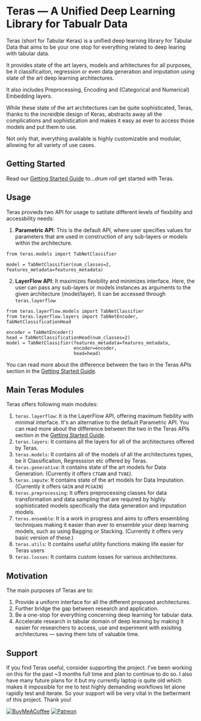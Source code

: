 # Teras — A Unified Deep Learning Library for Tabualr Data

Teras (short for Tabular Keras) is a unified deep learning library for Tabular Data that aims to be your one stop for everything related to deep learing with tabular data.

It provides state of the art layers, models and arhitectures for all purposes, be it classificaiton, regression or even data generation and imputation using state of the art deep learning architectures. 

It also includes Preprocessing, Encoding and (Categorical and Numerical) Embedding layers. 

While these state of the art architectures can be quite sophisticated, Teras, thanks to the increidble design of Keras, abstracts away all the complications and sophistication and makes it easy as ever to access those models and put them to use.

Not only that, everything available is highly customizable and modular, allowing for all variety of use cases.

## Getting Started
Read our [Getting Started Guide](https://github.com/KhawajaAbaid/teras/blob/main/tutorials/getting_started.ipynb) to...*drum roll* get started with Teras.

## Usage
Teras provieds two API for usage to satitate different levels of flexbility and accessbility needs:
1. **Parametric API**: This is the default API, where user specifies values for parameters that are used in construction of any sub-layers or models within the architecture.
```
from teras.models import TabNetClassifier

model = TabNetClassifier(num_classes=2, features_metadata=features_metadata)
```
2. **LayerFlow API**: It maximizes flexbility and minimizes interface. Here, the user can pass any sub-layers or models instances as arguments to the given architecture (model/layer). It can be accessed through `teras.layerflow`
```
from teras.layerflow.models import TabNetClassifier
from teras.layerflow.layers import TabNetEncoder, TabNetClassificationHead

encoder = TabNetEncoder()
head = TabNetClassificationHead(num_classes=2)
model = TabNetClassifier(features_metadata=features_metadata,
                         encoder=encoder,
                         head=head)
```
You can read more about the difference between the two in the Teras APIs section in the [Getting Started Guide](https://github.com/KhawajaAbaid/teras/blob/main/tutorials/getting_started.ipynb).

## Main Teras Modules
Teras offers following main modules:

1. `teras.layerflow`: It is the LayerFlow API, offering maximum flebility with minimal interface. It's an alternative to the default Parametric API. You can read more about the difference between the two in the Teras APIs section in the [Getting Started Guide](https://github.com/KhawajaAbaid/teras/blob/main/tutorials/getting_started.ipynb).
2. `teras.layers`: It contains all the layers for all of the architectures offered by Teras.
3. `teras.models`: It contains all of the models of all the architectures types, be it Classificaiton, Regresssion etc offered by Teras.
4. `teras.generative`: It contains state of the art models for Data Generation. (Currently it offers `CTGAN` and `TVAE`).
5. `teras.impute`: It contains state of the art models for Data Imputation. (Currently it offers `GAIN` and `PCGAIN`)
6. `teras.preprocessing`: It offers preprocessing classes for data transformation and data sampling that are required by highly sophisticated models specifically the data generation and imputation models.
7. `teras.ensemble`: It is a work in progress and aims to offers ensembling techniques making it easier than ever to ensemble your deep learning models, such as using Bagging or Stacking. (Currently it offers very basic version of these.)
8. `teras.utils`: It contains useful utility functions making life easier for Teras users
9. `teras.losses`: It contains custom losses for various architectures.

## Motivation
The main purposes of Teras are to:
1. Provide a uniform interface for all the different proposed architectures.
2. Further bridge the gap between research and application.
3. Be a one-stop for everything concerning deep learning for tabular data.
4. Accelerate research in tabular domain of deep learning by making it easier for researchers to access, use and experiment with exisiting architectures — saving them lots of valuable time.


## Support
If you find Teras useful, consider supporting the project. I've been working on this for the past ~3 months full time and plan to continue to do so. I also have many future plans for it but my currently laptop is quite old which makes it impossible for me to test highly demanding workflows let alone rapidly test and iterate. So your support will be very vital in the betterment of this project.
Thank you!

[![BuyMeACoffee](https://img.shields.io/badge/Buy%20Me%20a%20Coffee-ffdd00?style=for-the-badge&logo=buy-me-a-coffee&logoColor=black)](https://www.buymeacoffee.com/KhawajaAbaid)
[![Patreon](https://img.shields.io/badge/Patreon-F96854?style=for-the-badge&logo=patreon&logoColor=white)](https://www.patreon.com/KhawajaAbaid)
